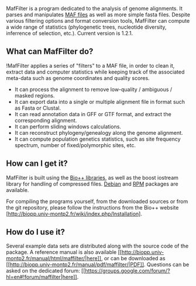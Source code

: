 MafFilter is a program dedicated to the analysis of genome alignments. It parses and manipulates [MAF files](https://genome.ucsc.edu/FAQ/FAQformat.html#format5) as well as more simple fasta files. Despite various filtering options and format conversion tools, MafFilter can compute a wide range of statistics (phylogenetic trees, nucleotide diversity, inferrence of selection, etc.). Current version is 1.2.1.


## What can MafFilter do?

!MafFilter applies a series of "filters" to a MAF file, in order to clean it, extract data and computer statistics while keeping track of the associated meta-data such as genome coordinates and quality scores.

* It can process the alignment to remove low-quality / ambiguous / masked regions.
* It can export data into a single or multiple alignment file in format such as Fasta or Clustal.
* It can read annotation data in GFF or GTF format, and extract the corresponding alignment.
* It can perform sliding windows calculations.
* It can reconstruct phylogeny/genealogy along the genome alignment.
* It can compute population genetics statistics, such as site frequency spectrum, number of fixed/polymorphic sites, etc.

## How can I get it?

MafFilter is built using the [Bio++ libraries](http://biopp.univ-montp2.fr), as well as the boost iostream library for handling of compressed files. [Debian](https://packages.debian.org/search?keywords=maffilter&searchon=names&suite=stable&section=all) and [RPM](https://download.opensuse.org/repositories/home:/jdutheil:/Bio++2.3.0/) packages are available.

For compiling the programs yourself, from the downloaded sources or from the git repository, please follow the instructions from the Bio++ website [http://biopp.univ-montp2.fr/wiki/index.php/Installation].

## How do I use it? 

Several example data sets are distributed along with the source code of the package. A reference manual is also available [[http://biopp.univ-montp2.fr/manual/html/maffilter/|here]], or can be downloaded as [[http://biopp.univ-montp2.fr/manual/pdf/maffilter/|PDF]]. Questions can be asked on the dedicated forum: [[https://groups.google.com/forum/?hl=en#!forum/maffilter|here]].
